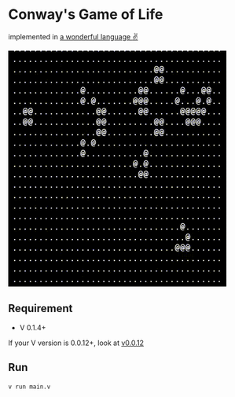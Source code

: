 # Conway's Game of Life

implemented in [a wonderful language :v:](//vlang.io)

![](v-gun.gif)

## Requirement
- V 0.1.4+

If your V version is 0.0.12+, look at [v0.0.12](https://github.com/fuyutarow/Conways-Game-of-Life-with-Vlang/tree/v0.0.12)


## Run
```v
v run main.v
